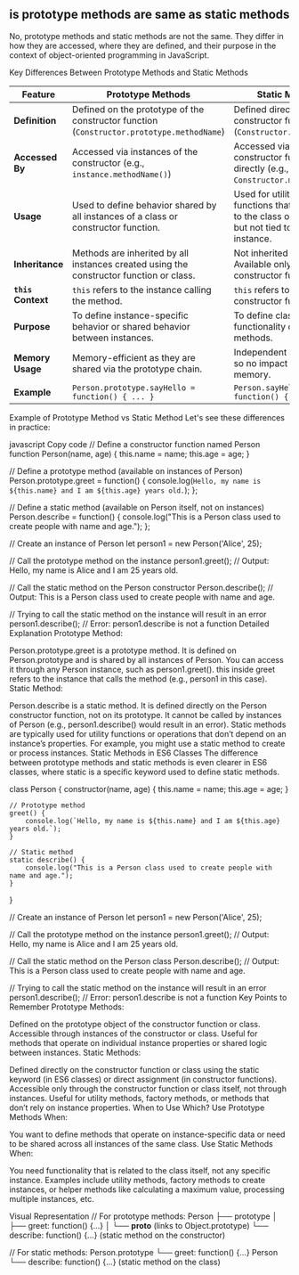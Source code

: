 is prototype methods are same as static methods
--------------------
No, prototype methods and static methods are not the same. They differ in how they are accessed, where they are defined, and their purpose in the context of object-oriented programming in JavaScript.

Key Differences Between Prototype Methods and Static Methods

| Feature                        | Prototype Methods                                 | Static Methods                                    |
|--------------------------------|---------------------------------------------------|--------------------------------------------------|
| **Definition**                 | Defined on the prototype of the constructor function (`Constructor.prototype.methodName`) | Defined directly on the constructor function itself (`Constructor.methodName`) |
| **Accessed By**                | Accessed via instances of the constructor (e.g., `instance.methodName()`) | Accessed via the constructor function directly (e.g., `Constructor.methodName()`) |
| **Usage**                      | Used to define behavior shared by all instances of a class or constructor function. | Used for utility or helper functions that are relevant to the class or constructor but not tied to a particular instance. |
| **Inheritance**                | Methods are inherited by all instances created using the constructor function or class. | Not inherited by instances. Available only on the constructor function. |
| **`this` Context**             | `this` refers to the instance calling the method. | `this` refers to the class or constructor function itself. |
| **Purpose**                    | To define instance-specific behavior or shared behavior between instances. | To define class-level functionality or helper methods. |
| **Memory Usage**               | Memory-efficient as they are shared via the prototype chain. | Independent of instances, so no impact on instance memory. |
| **Example**                    | `Person.prototype.sayHello = function() { ... }`  | `Person.sayHello = function() { ... }`            |



Example of Prototype Method vs Static Method
Let's see these differences in practice:

javascript
Copy code
// Define a constructor function named Person
function Person(name, age) {
    this.name = name;
    this.age = age;
}

// Define a prototype method (available on instances of Person)
Person.prototype.greet = function() {
    console.log(`Hello, my name is ${this.name} and I am ${this.age} years old.`);
};

// Define a static method (available on Person itself, not on instances)
Person.describe = function() {
    console.log("This is a Person class used to create people with name and age.");
};

// Create an instance of Person
let person1 = new Person('Alice', 25);

// Call the prototype method on the instance
person1.greet(); // Output: Hello, my name is Alice and I am 25 years old.

// Call the static method on the Person constructor
Person.describe(); // Output: This is a Person class used to create people with name and age.

// Trying to call the static method on the instance will result in an error
person1.describe(); // Error: person1.describe is not a function
Detailed Explanation
Prototype Method:

Person.prototype.greet is a prototype method.
It is defined on Person.prototype and is shared by all instances of Person.
You can access it through any Person instance, such as person1.greet().
this inside greet refers to the instance that calls the method (e.g., person1 in this case).
Static Method:

Person.describe is a static method.
It is defined directly on the Person constructor function, not on its prototype.
It cannot be called by instances of Person (e.g., person1.describe() would result in an error).
Static methods are typically used for utility functions or operations that don’t depend on an instance’s properties. For example, you might use a static method to create or process instances.
Static Methods in ES6 Classes
The difference between prototype methods and static methods is even clearer in ES6 classes, where static is a specific keyword used to define static methods.

class Person {
    constructor(name, age) {
        this.name = name;
        this.age = age;
    }

    // Prototype method
    greet() {
        console.log(`Hello, my name is ${this.name} and I am ${this.age} years old.`);
    }

    // Static method
    static describe() {
        console.log("This is a Person class used to create people with name and age.");
    }
}

// Create an instance of Person
let person1 = new Person('Alice', 25);

// Call the prototype method on the instance
person1.greet(); // Output: Hello, my name is Alice and I am 25 years old.

// Call the static method on the Person class
Person.describe(); // Output: This is a Person class used to create people with name and age.

// Trying to call the static method on the instance will result in an error
person1.describe(); // Error: person1.describe is not a function
Key Points to Remember
Prototype Methods:

Defined on the prototype object of the constructor function or class.
Accessible through instances of the constructor or class.
Useful for methods that operate on individual instance properties or shared logic between instances.
Static Methods:

Defined directly on the constructor function or class using the static keyword (in ES6 classes) or direct assignment (in constructor functions).
Accessible only through the constructor function or class itself, not through instances.
Useful for utility methods, factory methods, or methods that don’t rely on instance properties.
When to Use Which?
Use Prototype Methods When:

You want to define methods that operate on instance-specific data or need to be shared across all instances of the same class.
Use Static Methods When:

You need functionality that is related to the class itself, not any specific instance.
Examples include utility methods, factory methods to create instances, or helper methods like calculating a maximum value, processing multiple instances, etc.

Visual Representation
// For prototype methods:
Person
  ├── prototype
  │     ├── greet: function() {...}
  │     └── __proto__ (links to Object.prototype)
  └── describe: function() {...}  (static method on the constructor)

// For static methods:
Person.prototype
  └── greet: function() {...}
Person
  └── describe: function() {...}  (static method on the class)